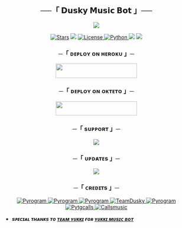 <h2 align="center">
    ──「 𝗗𝘂𝘀𝗸𝘆 𝗠𝘂𝘀𝗶𝗰 𝗕𝗼𝘁 」──
</h2>

<p align="center">
  <img src="https://telegra.ph/file/54719212c505f89953c39.jpg">
</p>

<p align="center">
<a href="https://github.com/DuskyMusic/DuskyMusicBotV2/stargazers"><img src="https://img.shields.io/github/stars/DuskyMusic/DuskyMusicBotV2?color=black&logo=github&logoColor=black&style=for-the-badge" alt="Stars" /></a>
<a href="https://github.com/DuskyMusic/DuskyMusicBotV2/network/members"> <img src="https://img.shields.io/github/forks/DuskyMusic/DuskyMusicBotV2?color=black&logo=github&logoColor=black&style=for-the-badge" /></a>
<a href="https://github.com/DuskyMusic/DuskyMusicBotV2/blob/master/LICENSE"> <img src="https://img.shields.io/badge/License-GNU-blueviolet?style=for-the-badge" alt="License" /> </a>
<a href="https://www.python.org/"> <img src="https://img.shields.io/badge/Written%20in-Python-orange?style=for-the-badge&logo=python" alt="Python" /> </a>
<a href="https://pypi.org/project/Pyrogram/"> <img src="https://img.shields.io/pypi/v/pyrogram?color=yellow&label=pyrogram&logo=python&logoColor=green&style=for-the-badge" /></a>
<a href="https://github.com/DuskyMusic/DuskyMusicBotV2/commits/TeamDusky"> <img src="https://img.shields.io/github/last-commit/DuskyMusic/DuskyMusicBotV2?color=blue&logo=github&logoColor=green&style=for-the-badge" /></a>
</p>

<h3 align="center">
    ─「 ᴅᴇᴩʟᴏʏ ᴏɴ ʜᴇʀᴏᴋᴜ 」─
</h3>

<p align="center"><a href="https://dashboard.heroku.com/new?template=https://github.com/DuskyMusicTg/DuskyMusicBot"> <img src="https://img.shields.io/badge/Deploy%20On%20Heroku-black?style=for-the-badge&logo=heroku" width="220" height="38.45"/></a></p>


<h3 align="center">
    ─「 ᴅᴇᴩʟᴏʏ ᴏɴ ᴏᴋᴛᴇᴛᴏ 」─
</h3>

<p align="center"><a href="https://cloud.okteto.com/deploy?repository=https://github.com/DuskyMusicTg/DuskyMusicBot"><img src="https://img.shields.io/badge/Deploy%20On%20Okteto-black?style=for-the-badge&logo=Okteto" width="220" height="38.45"/></a></p>

<h3 align="center">
    ─「 sᴜᴩᴩᴏʀᴛ 」─
</h3>

<p align="center">
<a href="https://telegram.me/DuskysSupport"><img src="https://img.shields.io/badge/-Support%20Group-blue.svg?style=for-the-badge&logo=Telegram"></a>
</p>

<h3 align="center">
    ─「 ᴜᴘᴅᴀᴛᴇs 」─
</h3>

<p align="center">
<a href="https://telegram.me/DuskysUpdates"><img src="https://img.shields.io/badge/-Updates%20Channel-blue.svg?style=for-the-badge&logo=Telegram"></a>
</p>

<h3 align="center">
    ─「 ᴄʀᴇᴅɪᴛs 」─
</h3>

<p align="center">
<a href="https://t.me/ONLY_DUSKY"> <img src="https://img.shields.io/badge/Dusky-Support-black?style=for-the-badge&logo=github" alt="Pyrogram" /> </a>
<a href="https://t.me/DuskysUpdates"> <img src="https://img.shields.io/badge/Dusky-Updates-black?style=for-the-badge&logo=github" alt="Pyrogram" /> </a>
<a href="https://t.me/ONLY_DUSKY"> <img src="https://img.shields.io/badge/Dusky-Team-black?style=for-the-badge&logo=github" alt="Pyrogram" /> </a>
<a href="https://github.com/DuskyMusicTg"> <img src="https://img.shields.io/badge/DuskyMusic-black?style=for-the-badge&logo=github" alt="TeamDusky" /> </a>
<a href="https://github.com/pyrogram/pyrogram"> <img src="https://img.shields.io/badge/Pyrogram-black?style=for-the-badge&logo=github" alt="Pyrogram" /> </a>
<a href="https://github.com/pytgcalls/pytgcalls"> <img src="https://img.shields.io/badge/PyTgCalls-black?style=for-the-badge&logo=github" alt="Pytgcalls" /> </a>
<a href="https://github.com/Callsmusic"> <img src="https://img.shields.io/badge/CallsMusic-black?style=for-the-badge&logo=github" alt="Callsmusic" /> </a>
</p>

- <b> _sᴩᴇᴄɪᴀʟ ᴛʜᴀɴᴋs ᴛᴏ [ᴛᴇᴀᴍ ʏᴜᴋᴋɪ](https://github.com/TeamYukki) ғᴏʀ [ʏᴜᴋᴋɪ ᴍᴜsɪᴄ ʙᴏᴛ](https://github.com/TeamYukki/YukkiMusicBot)_ </b>

